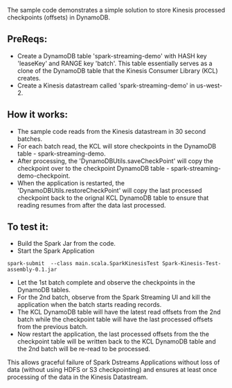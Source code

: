 
The sample code demonstrates a simple solution to store Kinesis processed checkpoints (offsets) in DynamoDB.

## PreReqs:

* Create a DynamoDB table 'spark-streaming-demo' with HASH key 'leaseKey' and RANGE key 'batch'. This table essentially serves as a clone of the DynamoDB table that the Kinesis Consumer Library (KCL) creates.
* Create a Kinesis datastream called 'spark-streaming-demo' in us-west-2.

## How it works:

- The sample code reads from the Kinesis datastream in 30 second batches.
- For each batch read, the KCL will store checkpoints in the DynamoDB table - spark-streaming-demo.
- After processing, the 'DynamoDBUtils.saveCheckPoint' will copy the checkpoint over to the checkpoint DynamoDB table - spark-streaming-demo-checkpoint.
- When the application is restarted, the 'DynamoDBUtils.restoreCheckPoint' will copy the last processed checkpoint back to the orignal KCL DynamoDB table to ensure that reading resumes from after the data last processed.

## To test it:

- Build the Spark Jar from the code.
- Start the Spark Application
```
spark-submit  --class main.scala.SparkKinesisTest Spark-Kinesis-Test-assembly-0.1.jar
```
- Let the 1st batch complete and observe the checkpoints in the DynamoDB tables.
- For the 2nd batch, observe from the Spark Streaming UI and kill the application when the batch starts reading records.
- The KCL DynamoDB table will have the latest read offsets from the 2nd batch while the checkpoint table will have the last processed offsets from the previous batch.
- Now restart the application, the last processed offsets from the the checkpoint table will be written back to the  KCL DynamoDB table and the 2nd batch will be re-read to be processed.

This allows graceful failure of Spark Dstreams Applications without loss of data (without using HDFS or S3 checkpointing) and ensures at least once processing of the data in the Kinesis Datastream.
